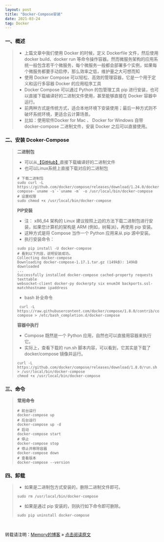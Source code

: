 ```yaml
---
layout: post
title: "Docker-Compose安装"
date: 2021-03-24
tag: Docker
---
```

### 一、概述

> * 上篇文章中我们使用 Docker 的时候，定义 Dockerfile 文件，然后使用 docker build、docker run 等命令操作容器。然而微服务架构的应用系统一般包含若干个微服务，每个微服务一般都会部署多个实例，如果每个微服务都要手动启停，那么效率之低，维护量之大可想而知
> * 使用 Docker Compose 可以轻松、高效的管理容器，它是一个用于定义和运行多容器 Docker 的应用程序工具
> * Docker Compose 可以通过 Python 的包管理⼯具 pip 进⾏安装，也可以直接下载编译好的⼆进制⽂件使⽤，甚⾄能够直接在 Docker 容器中运⾏。
> * 前两种⽅式是传统⽅式，适合本地环境下安装使⽤；最后⼀种⽅式则不破坏系统环境，更适合云计算场景。
> * 比如：使用软件Docker for Mac 、 Docker for Windows ⾃带 docker-compose ⼆进制⽂件，安装 Docker 之后可以直接使⽤。

### 二、安装 Dcoker-Compose

> **二进制包**
>
> * 可以从[【GitHub】](https://github.com/docker/compose/releases/)直接下载编译好的二进制文件
> * 也可以Linux系统上直接下载对应的⼆进制包
>
> ```shell
> # 下载二进制包
> sudo curl -L https://github.com/docker/compose/releases/download/1.24.0/docker-compose-`uname -s`-`uname -m` -o /usr/local/bin/docker-compose
> # 设置权限
> sudo chmod +x /usr/local/bin/docker-compose
> ```
>
> **PIP安装**
> 
> * 注： x86_64 架构的 Linux 建议按照上边的⽅法下载⼆进制包进⾏安装，如果您计算机的架构是 ARM (例如，树莓派)，再使⽤ pip 安装。
> * 这种⽅式是将 Compose 当作⼀个 Python 应⽤来从 pip 源中安装。
> * 执⾏安装命令：
>
> ```shell
> sudo pip install -U docker-compose
> # 看到以下内容，说明安装成功。
> Collecting docker-compose
> Downloading docker-compose-1.17.1.tar.gz (149kB): 149kB downloaded
> ...
> Successfully installed docker-compose cached-property requests texttable
> websocket-client docker-py dockerpty six enum34 backports.ssl-matchhostname ipaddress
> ```
>
> * bash 补全命令
> 
>```shell
>  curl -L https://raw.githubusercontent.com/docker/compose/1.8.0/contrib/completion/bash/docker-compose > /etc/bash_completion.d/docker-compose
>```
>
> **容器中执行**
>
> * Compose 既然是⼀个 Python 应⽤，⾃然也可以直接⽤容器来执⾏它。
> * 实际上，查看下载的 run.sh 脚本内容，可以看到，它其实是下载了 docker/compose 镜像并运⾏。
> 
>```shell
> curl -L https://github.com/docker/compose/releases/download/1.8.0/run.sh > /usr/local/bin/docker-compose
> chmod +x /usr/local/bin/docker-compose
>```
>

### 三、命令

> **常用命令**
>
>```shell
> # 前台运行
> docker-compose up
> # 后台运行
> docker-compose up -d
> # 启动
> docker-compose start
> # 停止
> docker-compose stop
> # 停止并移除容器
> docker-compose down
> # 查看版本
> docker-compose --version
>```

### 四、卸载

> * 如果是⼆进制包⽅式安装的，删除⼆进制⽂件即可。
>
>```shell
> sudo rm /usr/local/bin/docker-compose
>```
>
> * 如果是通过 pip 安装的，则执⾏如下命令即可删除。
>
>```shell
> sudo pip uninstall docker-compose
>```
>

<br>
    
转载请注明：[Memory的博客](https://www.shendonghai.com) » [点击阅读原文](http://www.shendonghai.com/2021/03/Docker-Compose%e5%ae%89%e8%a3%85/) 
